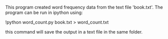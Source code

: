 This program created word frequency data from the text file 'book.txt'.
The program can be run in ipython using:

!python word_count.py book.txt > word_count.txt

this command will save the output in a text file in the same folder.
